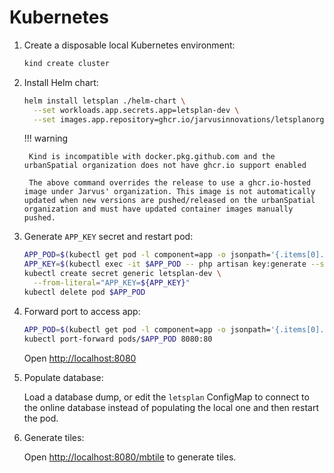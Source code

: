 # Kubernetes

1. Create a disposable local Kubernetes environment:

    ```bash
    kind create cluster
    ```

2. Install Helm chart:

    ```bash
    helm install letsplan ./helm-chart \
      --set workloads.app.secrets.app=letsplan-dev \
      --set images.app.repository=ghcr.io/jarvusinnovations/letsplanorg/laravel-site
    ```

    !!! warning

        Kind is incompatible with docker.pkg.github.com and the urbanSpatial organization does not have ghcr.io support enabled

        The above command overrides the release to use a ghcr.io-hosted image under Jarvus' organization. This image is not automatically updated when new versions are pushed/released on the urbanSpatial organization and must have updated container images manually pushed.

3. Generate `APP_KEY` secret and restart pod:

    ```bash
    APP_POD=$(kubectl get pod -l component=app -o jsonpath='{.items[0].metadata.name}')
    APP_KEY=$(kubectl exec -it $APP_POD -- php artisan key:generate --show --no-ansi)
    kubectl create secret generic letsplan-dev \
      --from-literal="APP_KEY=${APP_KEY}"
    kubectl delete pod $APP_POD
    ```

4. Forward port to access app:

    ```bash
    APP_POD=$(kubectl get pod -l component=app -o jsonpath='{.items[0].metadata.name}')
    kubectl port-forward pods/$APP_POD 8080:80
    ```

    Open <http://localhost:8080>

5. Populate database:

    Load a database dump, or edit the `letsplan` ConfigMap to connect to the online database instead of populating the local one and then restart the pod.

6. Generate tiles:

    Open <http://localhost:8080/mbtile> to generate tiles.
